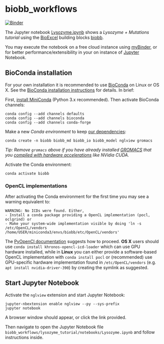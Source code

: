 # biobb_workflows

[![Binder](https://mybinder.org/badge_logo.svg)](https://mybinder.org/v2/gh/bioexcel/biobb_workflows/master?filepath=biobb_workflows%2Flysozyme_tutorial%2Fnotebooks%2FLysozyme.ipynb)



The Jupyter notebook [Lysozyme.ipynb](biobb_workflows/lysozyme_tutorial/notebooks/Lysozyme.ipynb) shows a _Lysozyme + Mutations tutorial_ using the [BioExcel](http://bioexcel.eu/) building blocks [biobb](https://bioexcel.eu/research/projects/biobb_standardization/).

You may execute the notebook on a free cloud instance using [myBinder](https://mybinder.org/v2/gh/bioexcel/biobb_workflows/master?filepath=biobb_workflows%2Flysozyme_tutorial%2Fnotebooks%2FLysozyme.ipynb), or for better performance/extensibility in your on instance of [Jupyter](https://jupyter.org/) Notebook.

## BioConda installation

For your own installation it is recommended to use [BioConda](https://bioconda.github.io/) on Linux or OS X.  See the [BioConda installation instructions](https://bioconda.github.io/#using-bioconda) for details. In brief:

First, [install MiniConda](https://conda.io/en/latest/miniconda.html) (Python 3.x recommended). Then activate BioConda channels:

```
conda config --add channels defaults
conda config --add channels bioconda
conda config --add channels conda-forge
```

Make a new _Conda environment_ to keep [our dependencies](binder/environment.yml):

```
conda create -n biobb biobb_md biobb_io biobb_model nglview gromacs
```

_Tip: Remove `gromacs` above if you have already installed [GROMACS](http://manual.gromacs.org/documentation/) that you [compiled with hardware accelerations](http://manual.gromacs.org/documentation/2018/install-guide/index.html) like NVidia CUDA._

Activate the Conda environment:

```
conda activate biobb
```


### OpenCL implementations

After activating the Conda environment for the first time you may see a warning equivalent to:

```
WARNING: No ICDs were found. Either,
- Install a conda package providing a OpenCL implementation (pocl, oclgrind) or 
- Make your system-wide implementation visible by doing 'ln -s /etc/OpenCL/vendors /home/USER/miniconda3/envs/biobb/etc/OpenCL/vendors'  
```

The [PyOpenCl documentation](https://documen.tician.de/pyopencl/misc.html#using-vendor-supplied-opencl-drivers-mainly-on-linux) suggests how to proceed. **OS X** users should use `conda install khronos-opencl-icd-loader` which can use GPU hardware installed, while in **Linux** you can either provide a software-based OpenCL implementation with `conda install pocl` or (recommended) use GPU-specific hardware implementation found in `/etc/OpenCL/vendors` (e.g. `apt install nvidia-driver-390`) by creating the symlink as suggested.

## Start Jupyter Notebook

Activate the `nglview` extension and start Jupyter Notebook:

```
jupyter-nbextension enable nglview --py --sys-prefix
jupyter notebook
```

A browser window should appear, or click the link provided. 

Then navigate to open the Jupyter Notebook file `biobb_workflows/lysozyme_tutorial/notebooks/Lysozyme.ipynb` and follow instructions inside.
